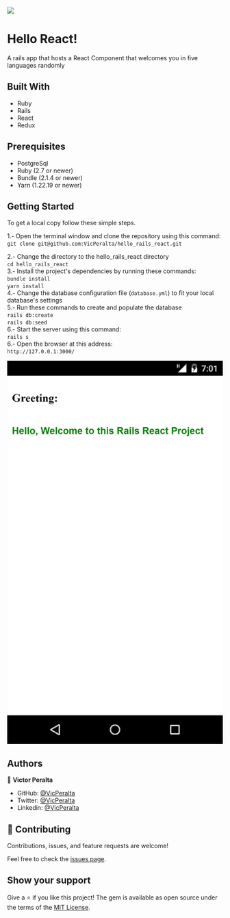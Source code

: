 ![](https://img.shields.io/badge/Microverse-blueviolet)

# Hello React!

A rails app that hosts a React Component that welcomes you in five languages randomly

## Built With

- Ruby
- Rails
- React
- Redux

## Prerequisites  
- PostgreSql   
- Ruby (2.7 or newer)
- Bundle (2.1.4 or newer)
- Yarn (1.22.19 or newer)

## Getting Started

To get a local copy follow these simple steps.  

1.- Open the terminal window and clone the repository using this command:  
`git clone git@github.com:VicPeralta/hello_rails_react.git` 

2.- Change the directory to the hello_rails_react directory  
`cd hello_rails_react`  
3.- Install the project's dependencies by running these commands:   
`bundle install`   
`yarn install`   
4.- Change the database configuration file (`database.yml`) to fit your local database's settings   
5.- Run these commands to create and populate the database   
`rails db:create`   
`rails db:seed`   
6.- Start the server using this command:  
`rails s`   
6.- Open the browser at this address:  
`http://127.0.0.1:3000/`   

![](./peek.png)



## Authors

👤 **Victor Peralta**
- GitHub: [@VicPeralta](https://github.com/VicPeralta)
- Twitter: [@VicPeralta](https://twitter.com/VicPeralta)
- Linkedin: [@VicPeralta](https://www.linkedin.com/in/vicperalta/)


## 🤝 Contributing

Contributions, issues, and feature requests are welcome!

Feel free to check the [issues page](../../issues/).

## Show your support

Give a ⭐️ if you like this project!
The gem is available as open source under the terms of the [MIT License](https://opensource.org/licenses/MIT).
